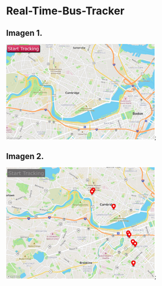 # Real-Time-Bus-Tracker

## Imagen 1.

<img src="img_1.jpg" width='400px'/>;

## Imagen 2.

<img src="img_0.jpg" width='400px'/>;
